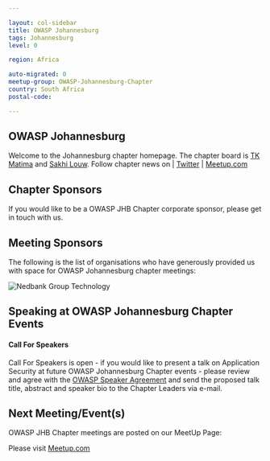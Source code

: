 ```yaml
---

layout: col-sidebar
title: OWASP Johannesburg
tags: Johannesburg
level: 0

region: Africa

auto-migrated: 0
meetup-group: OWASP-Johannesburg-Chapter
country: South Africa
postal-code: 

---
```


OWASP Johannesburg
-------------
Welcome to the Johannesburg chapter homepage. The chapter board is <a href="mailto:tmatima@owasp.org">TK Matima</a> and <a href="mailto:sakhi.louw@owasp.org">Sakhi Louw</a>. Follow chapter news on | [Twitter](https://twitter.com/OWASP_JHB) | [Meetup.com](https://www.meetup.com/OWASP-Johannesburg-Chapter/)


Chapter Sponsors
----------------
If you would like to be a OWASP JHB Chapter corporate sponsor, please get in touch with us.


Meeting Sponsors
----------------
The following is the list of organisations who have generously provided us with space for OWASP Johannesburg chapter meetings:

![Nedbank Group Technology](assets/images/Nedbank.png)

Speaking at OWASP Johannesburg Chapter Events
---------------------------------------

#### Call For Speakers

Call For Speakers is open - if you would like to present a talk on Application Security at future OWASP Johannesburg Chapter events - please review and agree with the [OWASP Speaker Agreement](Speaker_Agreement "wikilink") and send the proposed talk title, abstract and speaker bio to the Chapter Leaders via e-mail.

Next Meeting/Event(s)
---------------------
OWASP JHB Chapter meetings are posted on our MeetUp Page:

Please visit [Meetup.com](https://www.meetup.com/OWASP-Johannesburg-Chapter/)
